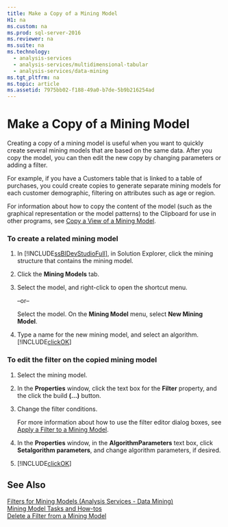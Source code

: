 ```yaml
---
title: Make a Copy of a Mining Model
H1: na
ms.custom: na
ms.prod: sql-server-2016
ms.reviewer: na
ms.suite: na
ms.technology: 
  - analysis-services
  - analysis-services/multidimensional-tabular
  - analysis-services/data-mining
ms.tgt_pltfrm: na
ms.topic: article
ms.assetid: 7975bb02-f188-49a0-b7de-5b9b216254ad
---
```

# Make a Copy of a Mining Model
  Creating a copy of a mining model is useful when you want to quickly create several mining models that are based on the same data. After you copy the model, you can then edit the new copy by changing parameters or adding a filter.  
  
 For example, if you have a Customers table that is linked to a table of purchases, you could create copies to generate separate mining models for each customer demographic, filtering on attributes such as age or region.  
  
 For information about how to copy the content of the model (such as the graphical representation or the model patterns) to the Clipboard for use in other programs, see [Copy a View of a Mining Model](../../Topics/TopicNameContainA/Copy-a-View-of-a-Mining-Model.md).  
  
### To create a related mining model  
  
1.  In [!INCLUDE[ssBIDevStudioFull](../../Topics/TopicNameContainA/includes/ssBIDevStudioFull_md.md)], in Solution Explorer, click the mining structure that contains the mining model.  
  
2.  Click the **Mining Models** tab.  
  
3.  Select the model, and right-click to open the shortcut menu.  
  
     –or–  
  
     Select the model. On the **Mining Model** menu, select **New Mining Model**.  
  
4.  Type a name for the new mining model, and select an algorithm. [!INCLUDE[clickOK](../../Topics/TopicNameContainA/includes/clickOK_md.md)]  
  
### To edit the filter on the copied mining model  
  
1.  Select the mining model.  
  
2.  In the **Properties** window, click the text box for the **Filter** property, and the click the build **(…)** button.  
  
3.  Change the filter conditions.  
  
     For more information about how to use the filter editor dialog boxes, see [Apply a Filter to a Mining Model](../../Topics/TopicNameContainA/Apply-a-Filter-to-a-Mining-Model.md).  
  
4.  In the **Properties** window, in the **AlgorithmParameters** text box, click **Setalgorithm parameters**, and change algorithm parameters, if desired.  
  
5.  [!INCLUDE[clickOK](../../Topics/TopicNameContainA/includes/clickOK_md.md)]  
  
## See Also  
 [Filters for Mining Models &#40;Analysis Services - Data Mining&#41;](../../Topics/TopicNameNotContainA/Filters-for-Mining-Models--Analysis-Services---Data-Mining-.md)   
 [Mining Model Tasks and How-tos](../../Topics/TopicNameNotContainA/Mining-Model-Tasks-and-How-tos.md)   
 [Delete a Filter from a Mining Model](../../Topics/TopicNameContainA/Delete-a-Filter-from-a-Mining-Model.md)  
  
  